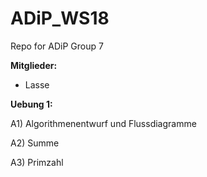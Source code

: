# ADiP_WS18

Repo for ADiP Group 7

**Mitglieder:**

- Lasse

__Uebung 1:__

A1) Algorithmenentwurf und Flussdiagramme

A2) Summe

A3) Primzahl
